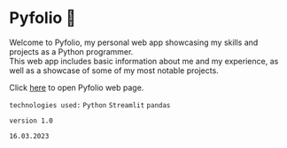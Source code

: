 # Pyfolio 🐍

Welcome to Pyfolio, my personal web app showcasing my skills and projects as a Python programmer.</br>
This web app includes basic information about me and my experience, as well as a showcase of some of my most notable projects.

Click [here](https://drmaziarz-web-pyfolio-home-p990h5.streamlit.app/) to open Pyfolio web page.

`technologies used:`
`Python`
`Streamlit`
`pandas`

`version 1.0`

`16.03.2023`